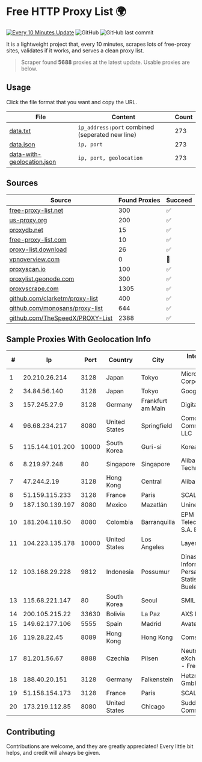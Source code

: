 
# Free HTTP Proxy List 🌍

[![Every 10 Minutes Update](https://github.com/mertguvencli/http-proxy-list/actions/workflows/main.yml/badge.svg?branch=main)](https://github.com/mertguvencli/http-proxy-list/actions/workflows/main.yml)
![GitHub](https://img.shields.io/github/license/mertguvencli/http-proxy-list)
![GitHub last commit](https://img.shields.io/github/last-commit/mertguvencli/http-proxy-list)

It is a lightweight project that, every 10 minutes, scrapes lots of free-proxy sites, validates if it works, and serves a clean proxy list.


> Scraper found **5688** proxies at the latest update. Usable proxies are below.

## Usage

Click the file format that you want and copy the URL.


|File|Content|Count|
|----|-------|-----|
|[data.txt](https://raw.githubusercontent.com/mertguvencli/http-proxy-list/main/proxy-list/data.txt)|`ip_address:port` combined (seperated new line)|273|
|[data.json](https://raw.githubusercontent.com/mertguvencli/http-proxy-list/main/proxy-list/data.json)|`ip, port`|273|
|[data-with-geolocation.json](https://raw.githubusercontent.com/mertguvencli/http-proxy-list/main/proxy-list/data-with-geolocation.json)|`ip, port, geolocation`|273|

## Sources

|Source|Found Proxies|Succeed|
|------|-------------|-------|
|[free-proxy-list.net](https://free-proxy-list.net)|300|✅|
|[us-proxy.org](https://www.us-proxy.org)|200|✅|
|[proxydb.net](http://proxydb.net)|15|✅|
|[free-proxy-list.com](https://free-proxy-list.com/?page=&port=&type%5B%5D=http&type%5B%5D=https&up_time=0&search=Search)|10|✅|
|[proxy-list.download](https://www.proxy-list.download/HTTP)|26|✅|
|[vpnoverview.com](https://vpnoverview.com/privacy/anonymous-browsing/free-proxy-servers)|0|🚫|
|[proxyscan.io](https://www.proxyscan.io)|100|✅|
|[proxylist.geonode.com](https://proxylist.geonode.com/api/proxy-list?limit=300&page=1&sort_by=lastChecked&sort_type=desc&protocols=http,https)|300|✅|
|[proxyscrape.com](https://api.proxyscrape.com/v2/?request=displayproxies&protocol=http&timeout=10000&country=all&ssl=all&anonymity=all)|1305|✅|
|[github.com/clarketm/proxy-list](https://raw.githubusercontent.com/clarketm/proxy-list/master/proxy-list-raw.txt)|400|✅|
|[github.com/monosans/proxy-list](https://raw.githubusercontent.com/monosans/proxy-list/main/proxies/http.txt)|644|✅|
|[github.com/TheSpeedX/PROXY-List](https://raw.githubusercontent.com/TheSpeedX/PROXY-List/master/http.txt)|2388|✅|


## Sample Proxies With Geolocation Info

|#|Ip|Port|Country|City|Internet Service Provider|
|-|--|----|-------|----|-------------------------|
|1|20.210.26.214|3128|Japan|Tokyo|Microsoft Corporation|
|2|34.84.56.140|3128|Japan|Tokyo|Google LLC|
|3|157.245.27.9|3128|Germany|Frankfurt am Main|DigitalOcean, LLC|
|4|96.68.234.217|8080|United States|Springfield|Comcast Cable Communications, LLC|
|5|115.144.101.200|10000|South Korea|Guri-si|Korea Telecom|
|6|8.219.97.248|80|Singapore|Singapore|Alibaba (US) Technology Co., Ltd.|
|7|47.244.2.19|3128|Hong Kong|Central|Alibaba.com LLC|
|8|51.159.115.233|3128|France|Paris|SCALEWAY|
|9|187.130.139.197|8080|Mexico|Mazatlán|Uninet S.A. de C.V.|
|10|181.204.118.50|8080|Colombia|Barranquilla|EPM Telecomunicaciones S.A. E.S.P.|
|11|104.223.135.178|10000|United States|Los Angeles|LayerHost|
|12|103.168.29.228|9812|Indonesia|Possumur|Dinas Komunikasi Informatika Persandian dan Statistik Kabuapten Bueleleng|
|13|115.68.221.147|80|South Korea|Seoul|SMILESERV|
|14|200.105.215.22|33630|Bolivia|La Paz|AXS Bolivia S. A.|
|15|149.62.177.106|5555|Spain|Madrid|Avatel Telecom|
|16|119.28.22.45|8089|Hong Kong|Hong Kong|ComsenzNet|
|17|81.201.56.67|8888|Czechia|Pilsen|Neutral Free eXchange members - FreeTel alternate|
|18|188.40.20.151|3128|Germany|Falkenstein|Hetzner Online GmbH|
|19|51.158.154.173|3128|France|Paris|SCALEWAY|
|20|173.219.112.85|8080|United States|Chicago|Suddenlink Communications|



## Contributing

Contributions are welcome, and they are greatly appreciated! Every
little bit helps, and credit will always be given.

